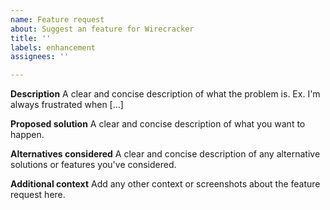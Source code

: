 ```yaml
---
name: Feature request
about: Suggest an feature for Wirecracker
title: ''
labels: enhancement
assignees: ''

---
```


**Description**
A clear and concise description of what the problem is. Ex. I'm always frustrated when [...]

**Proposed solution**
A clear and concise description of what you want to happen.

**Alternatives considered**
A clear and concise description of any alternative solutions or features you've considered.

**Additional context**
Add any other context or screenshots about the feature request here.
